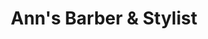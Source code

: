 ---
title: "Ann's Barber & Stylist"
url: /gaithersburg/anns-barber-and-stylist/
shop: hairdresser
---